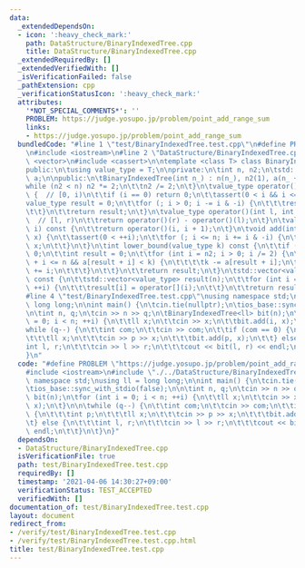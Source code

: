 ```yaml
---
data:
  _extendedDependsOn:
  - icon: ':heavy_check_mark:'
    path: DataStructure/BinaryIndexedTree.cpp
    title: DataStructure/BinaryIndexedTree.cpp
  _extendedRequiredBy: []
  _extendedVerifiedWith: []
  _isVerificationFailed: false
  _pathExtension: cpp
  _verificationStatusIcon: ':heavy_check_mark:'
  attributes:
    '*NOT_SPECIAL_COMMENTS*': ''
    PROBLEM: https://judge.yosupo.jp/problem/point_add_range_sum
    links:
    - https://judge.yosupo.jp/problem/point_add_range_sum
  bundledCode: "#line 1 \"test/BinaryIndexedTree.test.cpp\"\n#define PROBLEM \"https://judge.yosupo.jp/problem/point_add_range_sum\"\
    \n#include <iostream>\n#line 2 \"DataStructure/BinaryIndexedTree.cpp\"\n#include\
    \ <vector>\n#include <cassert>\n\ntemplate <class T> class BinaryIndexedTree {\n\
    public:\n\tusing value_type = T;\n\nprivate:\n\tint n, n2;\n\tstd::vector<value_type>\
    \ a;\n\npublic:\n\tBinaryIndexedTree(int n_) : n(n_), n2(1), a(n_ + 1) {\n\t\t\
    while (n2 < n) n2 *= 2;\n\t\tn2 /= 2;\n\t}\n\tvalue_type operator()(int i) const\
    \ {  // [0, i)\n\t\tif (i == 0) return 0;\n\t\tassert(0 < i && i <= n);\n\t\t\
    value_type result = 0;\n\t\tfor (; i > 0; i -= i & -i) {\n\t\t\tresult += a[i];\n\
    \t\t}\n\t\treturn result;\n\t}\n\tvalue_type operator()(int l, int r) const {\
    \  // [l, r)\n\t\treturn operator()(r) - operator()(l);\n\t}\n\tvalue_type operator[](int\
    \ i) const {\n\t\treturn operator()(i, i + 1);\n\t}\n\tvoid add(int i, value_type\
    \ x) {\n\t\tassert(0 < ++i);\n\t\tfor (; i <= n; i += i & -i) {\n\t\t\ta[i] +=\
    \ x;\n\t\t}\n\t}\n\tint lower_bound(value_type k) const {\n\t\tif (k <= 0) return\
    \ 0;\n\t\tint result = 0;\n\t\tfor (int i = n2; i > 0; i /= 2) {\n\t\t\tif (result\
    \ + i <= n && a[result + i] < k) {\n\t\t\t\tk -= a[result + i];\n\t\t\t\tresult\
    \ += i;\n\t\t\t}\n\t\t}\n\t\treturn result;\n\t}\n\tstd::vector<value_type> to_a()\
    \ const {\n\t\tstd::vector<value_type> result(n);\n\t\tfor (int i = 0; i < n;\
    \ ++i) {\n\t\t\tresult[i] = operator[](i);\n\t\t}\n\t\treturn result;\n\t}\n};\n\
    #line 4 \"test/BinaryIndexedTree.test.cpp\"\nusing namespace std;\nusing ll =\
    \ long long;\n\nint main() {\n\tcin.tie(nullptr);\n\tios_base::sync_with_stdio(false);\n\
    \n\tint n, q;\n\tcin >> n >> q;\n\tBinaryIndexedTree<ll> bit(n);\n\tfor (int i\
    \ = 0; i < n; ++i) {\n\t\tll x;\n\t\tcin >> x;\n\t\tbit.add(i, x);\n\t}\n\n\t\
    while (q--) {\n\t\tint com;\n\t\tcin >> com;\n\t\tif (com == 0) {\n\t\t\tint p;\n\
    \t\t\tll x;\n\t\t\tcin >> p >> x;\n\t\t\tbit.add(p, x);\n\t\t} else {\n\t\t\t\
    int l, r;\n\t\t\tcin >> l >> r;\n\t\t\tcout << bit(l, r) << endl;\n\t\t}\n\t}\n\
    }\n"
  code: "#define PROBLEM \"https://judge.yosupo.jp/problem/point_add_range_sum\"\n\
    #include <iostream>\n#include \"./../DataStructure/BinaryIndexedTree.cpp\"\nusing\
    \ namespace std;\nusing ll = long long;\n\nint main() {\n\tcin.tie(nullptr);\n\
    \tios_base::sync_with_stdio(false);\n\n\tint n, q;\n\tcin >> n >> q;\n\tBinaryIndexedTree<ll>\
    \ bit(n);\n\tfor (int i = 0; i < n; ++i) {\n\t\tll x;\n\t\tcin >> x;\n\t\tbit.add(i,\
    \ x);\n\t}\n\n\twhile (q--) {\n\t\tint com;\n\t\tcin >> com;\n\t\tif (com == 0)\
    \ {\n\t\t\tint p;\n\t\t\tll x;\n\t\t\tcin >> p >> x;\n\t\t\tbit.add(p, x);\n\t\
    \t} else {\n\t\t\tint l, r;\n\t\t\tcin >> l >> r;\n\t\t\tcout << bit(l, r) <<\
    \ endl;\n\t\t}\n\t}\n}"
  dependsOn:
  - DataStructure/BinaryIndexedTree.cpp
  isVerificationFile: true
  path: test/BinaryIndexedTree.test.cpp
  requiredBy: []
  timestamp: '2021-04-06 14:30:27+09:00'
  verificationStatus: TEST_ACCEPTED
  verifiedWith: []
documentation_of: test/BinaryIndexedTree.test.cpp
layout: document
redirect_from:
- /verify/test/BinaryIndexedTree.test.cpp
- /verify/test/BinaryIndexedTree.test.cpp.html
title: test/BinaryIndexedTree.test.cpp
---
```

